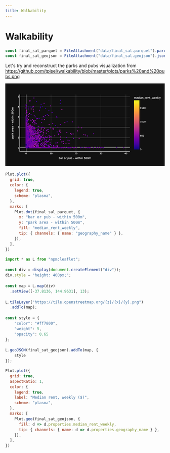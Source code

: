 ```yaml
---
title: Walkability
---
```


# Walkability

```js
const final_sal_parquet = FileAttachment("data/final_sal.parquet").parquet()
const final_sat_geojson = FileAttachment("data/final_sal.geojson").json();
```

Let's try and reconstruct the parks and pubs visualization from
https://github.com/tpisel/walkability/blob/master/plots/parks%20and%20pubs.png

<img src="https://github.com/tpisel/walkability/blob/master/plots/parks%20and%20pubs.png?raw=true" />

```js
Plot.plot({
  grid: true,
  color: {
    legend: true,
    scheme: "plasma",
  },
  marks: [
    Plot.dot(final_sal_parquet, { 
      x: "bar or pub - within 500m", 
      y: "park area - within 500m", 
      fill: "median_rent_weekly", 
      tip: { channels: { name: "geography_name" } },
    }),
  ],
})
```


```js
import * as L from "npm:leaflet";

const div = display(document.createElement("div"));
div.style = "height: 400px;";

const map = L.map(div)
  .setView([-37.8136, 144.9631], 13);

L.tileLayer("https://tile.openstreetmap.org/{z}/{x}/{y}.png")
  .addTo(map);

const style = {
    "color": "#ff7800",
    "weight": 5,
    "opacity": 0.65
};

L.geoJSON(final_sat_geojson).addTo(map, {
    style
});
```

```js
Plot.plot({
  grid: true,
  aspectRatio: 1,
  color: {
    legend: true,
    label: "Median rent, weekly ($)",
    scheme: "plasma",
  },
  marks: [
    Plot.geo(final_sat_geojson, { 
      fill: d => d.properties.median_rent_weekly, 
      tip: { channels: { name: d => d.properties.geography_name } },
    }),
  ],
})
```